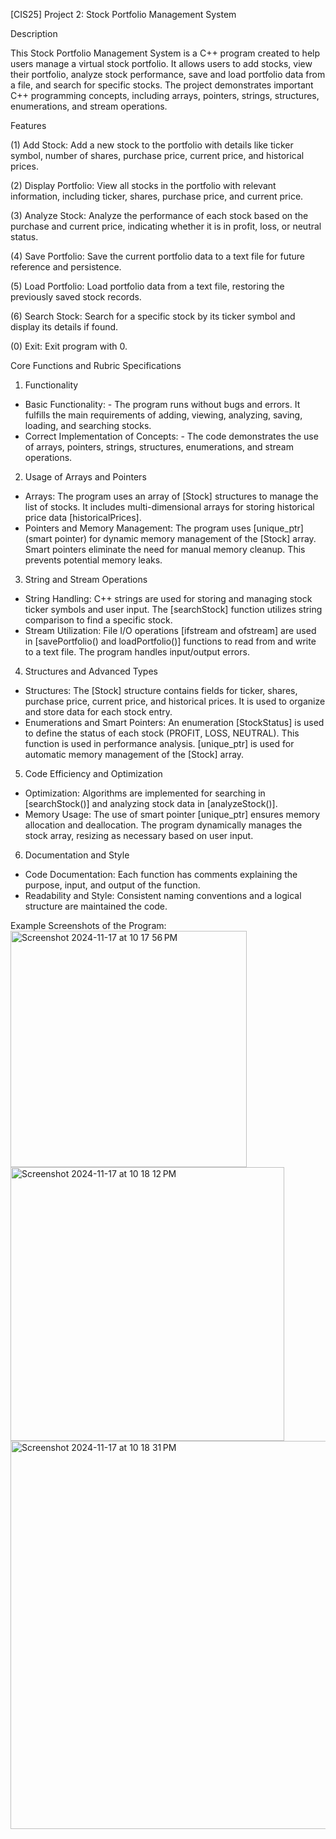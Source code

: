 [CIS25] Project 2: Stock Portfolio Management System

Description

This Stock Portfolio Management System is a C++ program created to help users manage a virtual stock portfolio. 
It allows users to add stocks, view their portfolio, analyze stock performance, save and load portfolio data 
from a file, and search for specific stocks. The project demonstrates important C++ programming concepts, including 
arrays, pointers, strings, structures, enumerations, and stream operations.

Features

(1) Add Stock: Add a new stock to the portfolio with details like ticker symbol, number of shares, purchase price, current price, and historical prices.

(2) Display Portfolio: View all stocks in the portfolio with relevant information, including ticker, shares, purchase price, and current price.

(3) Analyze Stock: Analyze the performance of each stock based on the purchase and current price, indicating whether it is in profit, loss, or neutral status.

(4) Save Portfolio: Save the current portfolio data to a text file for future reference and persistence.

(5) Load Portfolio: Load portfolio data from a text file, restoring the previously saved stock records.

(6) Search Stock: Search for a specific stock by its ticker symbol and display its details if found.

(0) Exit: Exit program with 0.


Core Functions and Rubric Specifications

1. Functionality
 - Basic Functionality:
       - The program runs without bugs and errors. It fulfills the main requirements of adding, viewing, analyzing, saving, loading, and searching stocks.
 - Correct Implementation of Concepts:
       - The code demonstrates the use of arrays, pointers, strings, structures, enumerations, and stream operations.

2. Usage of Arrays and Pointers
 - Arrays:
      The program uses an array of [Stock] structures to manage the list of stocks.
      It includes multi-dimensional arrays for storing historical price data [historicalPrices].
 - Pointers and Memory Management:
      The program uses [unique_ptr] (smart pointer) for dynamic memory management of the [Stock] array.
      Smart pointers eliminate the need for manual memory cleanup. This prevents potential memory leaks.

3. String and Stream Operations
 - String Handling:
      C++ strings are used for storing and managing stock ticker symbols and user input.
      The [searchStock] function utilizes string comparison to find a specific stock.
 - Stream Utilization:
      File I/O operations [ifstream and ofstream] are used in [savePortfolio() and loadPortfolio()] functions to read from and write to a text file.
      The program handles input/output errors.

4. Structures and Advanced Types
 - Structures:
      The [Stock] structure contains fields for ticker, shares, purchase price, current price, and historical prices.
      It is used to organize and store data for each stock entry.
 - Enumerations and Smart Pointers:
      An enumeration [StockStatus] is used to define the status of each stock (PROFIT, LOSS, NEUTRAL). This function is used in performance analysis.
      [unique_ptr] is used for automatic memory management of the [Stock] array.

5. Code Efficiency and Optimization
 - Optimization:
      Algorithms are implemented for searching in [searchStock()] and analyzing stock data in [analyzeStock()].
 - Memory Usage:
      The use of smart pointer [unique_ptr] ensures memory allocation and deallocation.
      The program dynamically manages the stock array, resizing as necessary based on user input.

6. Documentation and Style
 - Code Documentation:
      Each function has comments explaining the purpose, input, and output of the function.
 - Readability and Style:
      Consistent naming conventions and a logical structure are maintained the code.

Example Screenshots of the Program:
<img width="378" alt="Screenshot 2024-11-17 at 10 17 56 PM" src="https://github.com/user-attachments/assets/c6bc35b6-bd29-4f99-9aa5-b474b487f071">
<img width="438" alt="Screenshot 2024-11-17 at 10 18 12 PM" src="https://github.com/user-attachments/assets/a42f7630-2275-429c-b425-fdd3f8506255">
<img width="621" alt="Screenshot 2024-11-17 at 10 18 31 PM" src="https://github.com/user-attachments/assets/003b4222-57c4-42c0-a616-e90b5cc17923">


